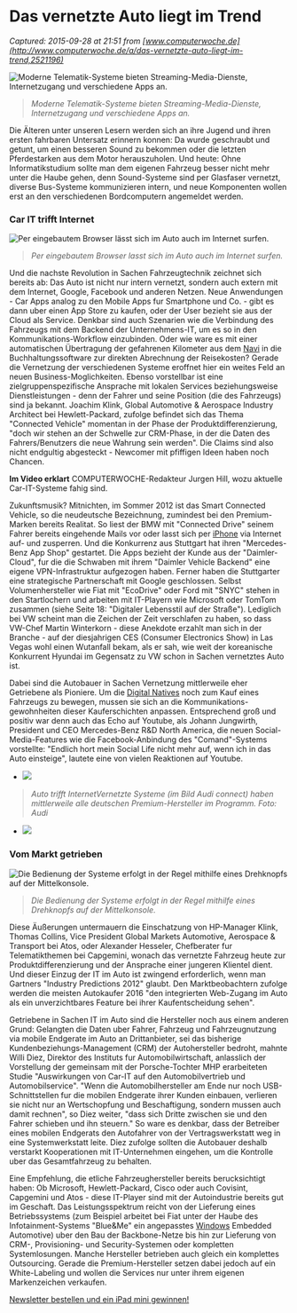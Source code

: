 # Das vernetzte Auto liegt im Trend

_Captured: 2015-09-28 at 21:51 from [www.computerwoche.de](http://www.computerwoche.de/a/das-vernetzte-auto-liegt-im-trend,2521196)_

![Moderne Telematik-Systeme bieten Streaming-Media-Dienste, Internetzugang und verschiedene Apps an.](http://images.computerwoche.de/images/computerwoche/bdb/1860074/522x294.jpg)

> _Moderne Telematik-Systeme bieten Streaming-Media-Dienste, Internetzugang und verschiedene Apps an._

Die Älteren unter unseren Lesern werden sich an ihre Jugend und ihren ersten fahrbaren Untersatz erinnern konnen: Da wurde geschraubt und getunt, um einen besseren Sound zu bekommen oder die letzten Pferdestarken aus dem Motor herauszuholen. Und heute: Ohne Informatikstudium sollte man dem eigenen Fahrzeug besser nicht mehr unter die Haube gehen, denn Sound-Systeme sind per Glasfaser vernetzt, diverse Bus-Systeme kommunizieren intern, und neue Komponenten wollen erst an den verschiedenen Bordcomputern angemeldet werden.

### Car IT trifft Internet

![Per eingebautem Browser lässt sich im Auto auch im Internet surfen.](http://images.computerwoche.de/images/computerwoche/bdb/1860080/522x294.jpg)

> _Per eingebautem Browser lasst sich im Auto auch im Internet surfen._

Und die nachste Revolution in Sachen Fahrzeugtechnik zeichnet sich bereits ab: Das Auto ist nicht nur intern vernetzt, sondern auch extern mit dem Internet, Google, Facebook und anderen Netzen. Neue Anwendungen - Car Apps analog zu den Mobile Apps fur Smartphone und Co. - gibt es dann uber einen App Store zu kaufen, oder der User bezieht sie aus der Cloud als Service. Denkbar sind auch Szenarien wie die Verbindung des Fahrzeugs mit dem Backend der Unternehmens-IT, um es so in den Kommunikations-Workflow einzubinden. Oder wie ware es mit einer automatischen Übertragung der gefahrenen Kilometer aus dem [Navi](http://www.computerwoche.de/schwerpunkt/n/Navi.html) in die Buchhaltungssoftware zur direkten Abrechnung der Reisekosten? Gerade die Vernetzung der verschiedenen Systeme eroffnet hier ein weites Feld an neuen Business-Moglichkeiten. Ebenso vorstellbar ist eine zielgruppenspezifische Ansprache mit lokalen Services beziehungsweise Dienstleistungen - denn der Fahrer und seine Position (die des Fahrzeugs) sind ja bekannt. Joachim Klink, Global Automotive & Aerospace Industry Architect bei Hewlett-Packard, zufolge befindet sich das Thema "Connected Vehicle" momentan in der Phase der Produktdifferenzierung, "doch wir stehen an der Schwelle zur CRM-Phase, in der die Daten des Fahrers/Benutzers die neue Wahrung sein werden". Die Claims sind also nicht endgultig abgesteckt - Newcomer mit pfiffigen Ideen haben noch Chancen.

**Im Video erklart** COMPUTERWOCHE-Redakteur Jurgen Hill, wozu aktuelle Car-IT-Systeme fahig sind.

Zukunftsmusik? Mitnichten, im Sommer 2012 ist das Smart Connected Vehicle, so die neudeutsche Bezeichnung, zumindest bei den Premium-Marken bereits Realitat. So liest der BMW mit "Connected Drive" seinem Fahrer bereits eingehende Mails vor oder lasst sich per [iPhone](http://www.computerwoche.de/k/iphone-apps,3459) via Internet auf- und zusperren. Und die Konkurrenz aus Stuttgart hat ihren "Mercedes-Benz App Shop" gestartet. Die Apps bezieht der Kunde aus der "Daimler-Cloud", fur die die Schwaben mit ihrem "Daimler Vehicle Backend" eine eigene VPN-Infrastruktur aufgezogen haben. Ferner haben die Stuttgarter eine strategische Partnerschaft mit Google geschlossen. Selbst Volumenhersteller wie Fiat mit "EcoDrive" oder Ford mit "SNYC" stehen in den Startlochern und arbeiten mit IT-Playern wie Microsoft oder TomTom zusammen (siehe Seite 18: "Digitaler Lebensstil auf der Straße"). Lediglich bei VW scheint man die Zeichen der Zeit verschlafen zu haben, so dass VW-Chef Martin Winterkorn - diese Anekdote erzahlt man sich in der Branche - auf der diesjahrigen CES (Consumer Electronics Show) in Las Vegas wohl einen Wutanfall bekam, als er sah, wie weit der koreanische Konkurrent Hyundai im Gegensatz zu VW schon in Sachen vernetztes Auto ist.

Dabei sind die Autobauer in Sachen Vernetzung mittlerweile eher Getriebene als Pioniere. Um die [Digital Natives](http://www.computerwoche.de/schwerpunkt/d/Digital-Natives.html) noch zum Kauf eines Fahrzeugs zu bewegen, mussen sie sich an die Kommunikations-gewohnheiten dieser Kauferschichten anpassen. Entsprechend groß und positiv war denn auch das Echo auf Youtube, als Johann Jungwirth, President und CEO Mercedes-Benz R&D North America, die neuen Social-Media-Features wie die Facebook-Anbindung des "Comand"-Systems vorstellte: "Endlich hort mein Social Life nicht mehr auf, wenn ich in das Auto einsteige", lautete eine von vielen Reaktionen auf Youtube.

  * ![](http://images.computerwoche.de/images/computerwoche/bdb/1860071/522x294.png)

> _Auto trifft InternetVernetzte Systeme (im Bild Audi connect) haben mittlerweile alle deutschen Premium-Hersteller im Programm. Foto: Audi_

  * ![](http://images.computerwoche.de/images/computerwoche/bdb/1860074/522x294.png)

### Vom Markt getrieben

![Die Bedienung der Systeme erfolgt in der Regel mithilfe eines Drehknopfs auf der Mittelkonsole.](http://images.computerwoche.de/images/computerwoche/bdb/1860076/522x294.jpg)

> _Die Bedienung der Systeme erfolgt in der Regel mithilfe eines Drehknopfs auf der Mittelkonsole._

Diese Äußerungen untermauern die Einschatzung von HP-Manager Klink, Thomas Collins, Vice President Global Markets Automotive, Aerospace & Transport bei Atos, oder Alexander Hesseler, Chefberater fur Telematikthemen bei Capgemini, wonach das vernetzte Fahrzeug heute zur Produktdifferenzierung und der Ansprache einer jungeren Klientel dient. Und dieser Einzug der IT im Auto ist zwingend erforderlich, wenn man Gartners "Industry Predictions 2012" glaubt. Den Marktbeobachtern zufolge werden die meisten Autokaufer 2016 "den integrierten Web-Zugang im Auto als ein unverzichtbares Feature bei ihrer Kaufentscheidung sehen".

Getriebene in Sachen IT im Auto sind die Hersteller noch aus einem anderen Grund: Gelangten die Daten uber Fahrer, Fahrzeug und Fahrzeugnutzung via mobile Endgerate im Auto an Drittanbieter, sei das bisherige Kundenbeziehungs-Management (CRM) der Autohersteller bedroht, mahnte Willi Diez, Direktor des Instituts fur Automobilwirtschaft, anlasslich der Vorstellung der gemeinsam mit der Porsche-Tochter MHP erarbeiteten Studie "Auswirkungen von Car-IT auf den Automobilvertrieb und Automobilservice". "Wenn die Automobilhersteller am Ende nur noch USB-Schnittstellen fur die mobilen Endgerate ihrer Kunden einbauen, verlieren sie nicht nur an Wertschopfung und Beschaftigung, sondern mussen auch damit rechnen", so Diez weiter, "dass sich Dritte zwischen sie und den Fahrer schieben und ihn steuern." So ware es denkbar, dass der Betreiber eines mobilen Endgerats den Autofahrer von der Vertragswerkstatt weg in eine Systemwerkstatt leite. Diez zufolge sollten die Autobauer deshalb verstarkt Kooperationen mit IT-Unternehmen eingehen, um die Kontrolle uber das Gesamtfahrzeug zu behalten.

Eine Empfehlung, die etliche Fahrzeughersteller bereits berucksichtigt haben: Ob Microsoft, Hewlett-Packard, Cisco oder auch Covisint, Capgemini und Atos - diese IT-Player sind mit der Autoindustrie bereits gut im Geschaft. Das Leistungsspektrum reicht von der Lieferung eines Betriebssystems (zum Beispiel arbeitet bei Fiat unter der Haube des Infotainment-Systems "Blue&Me" ein angepasstes [Windows](http://www.computerwoche.de/k/windows-8,3464) Embedded Automotive) uber den Bau der Backbone-Netze bis hin zur Lieferung von CRM-, Provisioning- und Security-Systemen oder kompletten Systemlosungen. Manche Hersteller betrieben auch gleich ein komplettes Outsourcing. Gerade die Premium-Hersteller setzen dabei jedoch auf ein White-Labeling und wollen die Services nur unter ihrem eigenen Markenzeichen verkaufen.

[Newsletter bestellen und ein iPad mini gewinnen!](http://www.computerwoche.de/p/newsletter,272?newsletter=Netzwerke&v465=newsletter_ipad_AugSept15_Aktion3_CW)
